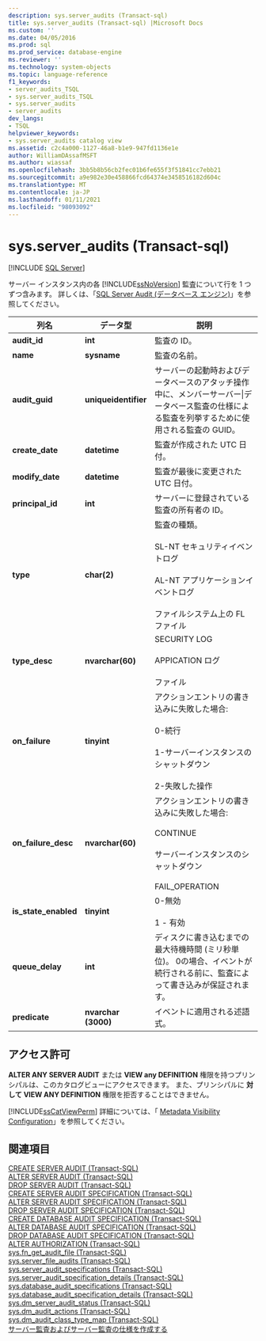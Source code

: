 ```yaml
---
description: sys.server_audits (Transact-sql)
title: sys.server_audits (Transact-sql) |Microsoft Docs
ms.custom: ''
ms.date: 04/05/2016
ms.prod: sql
ms.prod_service: database-engine
ms.reviewer: ''
ms.technology: system-objects
ms.topic: language-reference
f1_keywords:
- server_audits_TSQL
- sys.server_audits_TSQL
- sys.server_audits
- server_audits
dev_langs:
- TSQL
helpviewer_keywords:
- sys.server_audits catalog view
ms.assetid: c2c4a000-1127-46a8-b1e9-947fd1136e1e
author: WilliamDAssafMSFT
ms.author: wiassaf
ms.openlocfilehash: 3bb5b8b56cb2fec01b6fe655f3f51841cc7ebb21
ms.sourcegitcommit: a9e982e30e458866fcd64374e3458516182d604c
ms.translationtype: MT
ms.contentlocale: ja-JP
ms.lasthandoff: 01/11/2021
ms.locfileid: "98093092"
---
```

# <a name="sysserver_audits-transact-sql"></a>sys.server_audits (Transact-sql)
[!INCLUDE [SQL Server](../../includes/applies-to-version/sqlserver.md)]

  サーバー インスタンス内の各 [!INCLUDE[ssNoVersion](../../includes/ssnoversion-md.md)] 監査について行を 1 つずつ含みます。 詳しくは、「[SQL Server Audit &#40;データベース エンジン&#41;](../../relational-databases/security/auditing/sql-server-audit-database-engine.md)」を参照してください。  
  
|列名|データ型|説明|  
|-----------------|---------------|-----------------|  
|**audit_id**|**int**|監査の ID。|  
|**name**|**sysname**|監査の名前。|  
|**audit_guid**|**uniqueidentifier**|サーバーの起動時およびデータベースのアタッチ操作中に、メンバーサーバー&#124;データベース監査の仕様による監査を列挙するために使用される監査の GUID。|  
|**create_date**|**datetime**|監査が作成された UTC 日付。|  
|**modify_date**|**datetime**|監査が最後に変更された UTC 日付。|  
|**principal_id**|**int**|サーバーに登録されている監査の所有者の ID。|  
|**type**|**char(2)**|監査の種類。<br /><br /> SL-NT セキュリティイベントログ<br /><br /> AL-NT アプリケーションイベントログ<br /><br /> ファイルシステム上の FL ファイル|  
|**type_desc**|**nvarchar(60)**|SECURITY LOG<br /><br /> APPICATION ログ<br /><br /> ファイル|  
|**on_failure**|**tinyint**|アクションエントリの書き込みに失敗した場合:<br /><br /> 0-続行<br /><br /> 1-サーバーインスタンスのシャットダウン<br /><br /> 2-失敗した操作|  
|**on_failure_desc**|**nvarchar(60)**|アクションエントリの書き込みに失敗した場合:<br /><br /> CONTINUE<br /><br /> サーバーインスタンスのシャットダウン<br /><br /> FAIL_OPERATION|  
|**is_state_enabled**|**tinyint**|0-無効<br /><br /> 1 - 有効|  
|**queue_delay**|**int**|ディスクに書き込むまでの最大待機時間 (ミリ秒単位)。 0の場合、イベントが続行される前に、監査によって書き込みが保証されます。|  
|**predicate**|**nvarchar (3000)**|イベントに適用される述語式。|  
  
## <a name="permissions"></a>アクセス許可  
 **ALTER ANY SERVER AUDIT** または **VIEW any DEFINITION** 権限を持つプリンシパルは、このカタログビューにアクセスできます。 また、プリンシパルに **対して VIEW ANY DEFINITION** 権限を拒否することはできません。  
  
 [!INCLUDE[ssCatViewPerm](../../includes/sscatviewperm-md.md)] 詳細については、「 [Metadata Visibility Configuration](../../relational-databases/security/metadata-visibility-configuration.md)」を参照してください。  
  
## <a name="see-also"></a>関連項目  
 [CREATE SERVER AUDIT &#40;Transact-SQL&#41;](../../t-sql/statements/create-server-audit-transact-sql.md)   
 [ALTER SERVER AUDIT &#40;Transact-SQL&#41;](../../t-sql/statements/alter-server-audit-transact-sql.md)   
 [DROP SERVER AUDIT &#40;Transact-SQL&#41;](../../t-sql/statements/drop-server-audit-transact-sql.md)   
 [CREATE SERVER AUDIT SPECIFICATION &#40;Transact-SQL&#41;](../../t-sql/statements/create-server-audit-specification-transact-sql.md)   
 [ALTER SERVER AUDIT SPECIFICATION &#40;Transact-SQL&#41;](../../t-sql/statements/alter-server-audit-specification-transact-sql.md)   
 [DROP SERVER AUDIT SPECIFICATION &#40;Transact-SQL&#41;](../../t-sql/statements/drop-server-audit-specification-transact-sql.md)   
 [CREATE DATABASE AUDIT SPECIFICATION &#40;Transact-SQL&#41;](../../t-sql/statements/create-database-audit-specification-transact-sql.md)   
 [ALTER DATABASE AUDIT SPECIFICATION &#40;Transact-SQL&#41;](../../t-sql/statements/alter-database-audit-specification-transact-sql.md)   
 [DROP DATABASE AUDIT SPECIFICATION &#40;Transact-SQL&#41;](../../t-sql/statements/drop-database-audit-specification-transact-sql.md)   
 [ALTER AUTHORIZATION &#40;Transact-SQL&#41;](../../t-sql/statements/alter-authorization-transact-sql.md)   
 [sys.fn_get_audit_file &#40;Transact-SQL&#41;](../../relational-databases/system-functions/sys-fn-get-audit-file-transact-sql.md)   
 [sys.server_file_audits &#40;Transact-SQL&#41;](../../relational-databases/system-catalog-views/sys-server-file-audits-transact-sql.md)   
 [sys.server_audit_specifications &#40;Transact-SQL&#41;](../../relational-databases/system-catalog-views/sys-server-audit-specifications-transact-sql.md)   
 [sys.server_audit_specification_details &#40;Transact-SQL&#41;](../../relational-databases/system-catalog-views/sys-server-audit-specification-details-transact-sql.md)   
 [sys.database_audit_specifications &#40;Transact-SQL&#41;](../../relational-databases/system-catalog-views/sys-database-audit-specifications-transact-sql.md)   
 [sys.database_audit_specification_details &#40;Transact-SQL&#41;](../../relational-databases/system-catalog-views/sys-database-audit-specification-details-transact-sql.md)   
 [sys.dm_server_audit_status &#40;Transact-SQL&#41;](../../relational-databases/system-dynamic-management-views/sys-dm-server-audit-status-transact-sql.md)   
 [sys.dm_audit_actions &#40;Transact-SQL&#41;](../../relational-databases/system-dynamic-management-views/sys-dm-audit-actions-transact-sql.md)   
 [sys.dm_audit_class_type_map &#40;Transact-SQL&#41;](../../relational-databases/system-dynamic-management-views/sys-dm-audit-class-type-map-transact-sql.md)   
 [サーバー監査およびサーバー監査の仕様を作成する](../../relational-databases/security/auditing/create-a-server-audit-and-server-audit-specification.md)  
  
  
